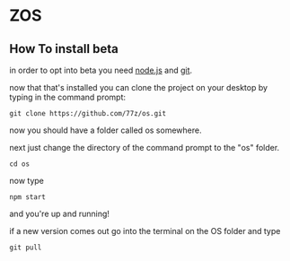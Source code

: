 # ZOS

## How To install beta

in order to opt into beta you need [node.js](https://nodejs.org/en/) and [git](https://git-scm.com/).

now that that's installed you can clone the project on your desktop by typing in the command prompt:

```
git clone https://github.com/77z/os.git
```

now you should have a folder called os somewhere.

next just change the directory of the command prompt to the "os" folder.

```
cd os
```

now type

```
npm start
```

and you're up and running!

if a new version comes out go into the terminal on the OS folder and type

```
git pull
```
